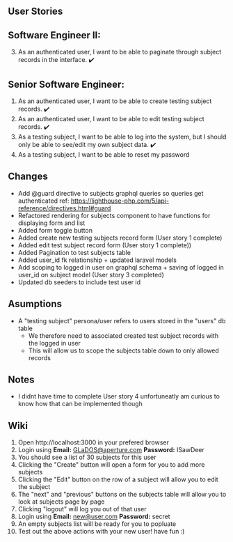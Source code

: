 ## User Stories

## Software Engineer II:
3. As an authenticated user, I want to be able to paginate through subject records in the interface. :heavy_check_mark:
## Senior Software Engineer:

1. As an authenticated user, I want to be able to create testing subject records. :heavy_check_mark:
2. As an authenticated user, I want to be able to edit testing subject records. :heavy_check_mark:
3. As a testing subject, I want to be able to log into the system, but I should only be able to see/edit my own subject data. :heavy_check_mark:
4. As a testing subject, I want to be able to reset my password


## Changes
- Add @guard directive to subjects graphql queries so queries get authenticated ref: https://lighthouse-php.com/5/api-reference/directives.html#guard
- Refactored rendering for subjects component to have functions for displaying form and list
- Added form toggle button
- Added create new testing subjects record form (User story 1 complete)
- Added edit test subject record form (User story 1 complete))
- Added Pagination to test subjects table
- Added user_id fk relationship + updated laravel models
- Add scoping to logged in user on graphql schema + saving of logged in user_id on subject model (User story 3 completed)
- Updated db seeders to include test user id

## Asumptions
- A "testing subject" persona/user refers to users stored in the "users" db table
   - We therefore need to associated created test subject records with the logged in user
   - This will allow us to scope the subjects table down to only allowed records

## Notes
- I didnt have time to complete User story 4 unfortuneatly am curious to know how that can be implemented though

## Wiki
1. Open  http://localhost:3000 in your prefered browser
2. Login using
**Email:** GLaDOS@aperture.com
**Password:** ISawDeer
3. You should see a list of 30 subjects for this user
4. Clicking the "Create" button will open a form for you to add more subjects
5. Clicking the "Edit" button on the row of a subject will allow you to edit the subject
6. The "next" and "previous" buttons on the subjects table will allow you to look at subjects page by page
7. Clicking "logout" will log you out of that user
8. Login using
**Email:** new@user.com
**Password:** secret
9. An empty subjects list will be ready for you to popluate
10. Test out the above actions with your new user! have fun :)
